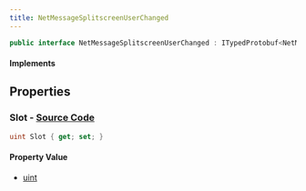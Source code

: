 ```yaml
---
title: NetMessageSplitscreenUserChanged
---
```


```csharp
public interface NetMessageSplitscreenUserChanged : ITypedProtobuf<NetMessageSplitscreenUserChanged>, INativeHandle
```

#### Implements

## Properties

### **Slot** - [Source Code](https://github.com/swiftly-solution/swiftlys2/blob/main/managed/src/SwiftlyS2.Generated/Protobufs/Interfaces/NetMessageSplitscreenUserChanged.cs#L13)

```csharp
uint Slot { get; set; }
```

#### Property Value

- [uint](https://learn.microsoft.com/dotnet/api/system.uint32)

